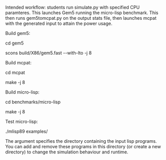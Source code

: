 Intended workflow:
students run simulate.py with specified CPU paramteres. This launches Gem5 running the micro-lisp benchmark. This then runs gem5tomcpat.py on the output stats file, then launches mcpat with the generated input to attain the power usage.

Build gem5:

cd gem5

scons build/X86/gem5.fast --with-lto -j 8

Build mcpat:

cd mcpat

make -j 8

Build micro-lisp:

cd benchmarks/micro-lisp

make -j 8

Test micro-lisp:

./mlisp89 examples/

The argument specifies the directory containing the input lisp programs. You can add and remove these programs in this directory (or create a new directory) to change the simulation behaviour and runtime. 
